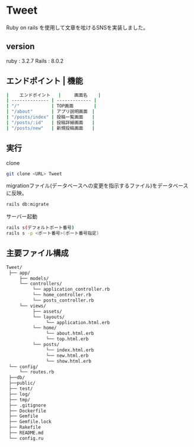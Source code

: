 # Tweet
Ruby on rails を使用して文章を呟けるSNSを実装しました。

## version
ruby : 3.2.7
Rails : 8.0.2

## エンドポイント | 機能
```bash
|    エンドポイント   |     画面名    |
| -------------- | ------------- |
| "/"            | TOP画面　　　　 |
| "/about"       | アプリ説明画面　|
| "/posts/index" | 投稿一覧画面　　|
| "/posts/:id"   | 投稿詳細画面　　|
| "/posts/new"   | 新規投稿画面　　|
```

## 実行
clone
```bash
git clone <URL> Tweet
```

migrationファイル(データベースへの変更を指示するファイル)をデータベースに反映。
```bash
rails db:migrate
```

サーバー起動
```bash
rails s(デフォルトポート番号)
rails s -p <ポート番号>(ポート番号指定)
```

## 主要ファイル構成
```bash
Tweet/
 ├── app/
     ├── models/
     └── controllers/ 
          └── application_controller.rb
          └── home_controller.rb
          └── posts_controller.rb   
     └── views/    
          ├── assets/ 
          └── layouts/
               └── application.html.erb
          └── home/
               └── about.html.erb
               └── top.html.erb
          └── posts/
               └── index.html.erb
               └── new.html.erb
               └── show.html.erb
 └── config/           
     └── routes.rb   
 ├──db/
 ├──public/    
 ├── test/              
 ├── log/                
 ├── tmp/               
 ├── .gitignore          
 ├── Dockerfile         
 ├── Gemfile            
 ├── Gemfile.lock        
 ├── Rakefile           
 ├── README.md           
 └── config.ru          
```
